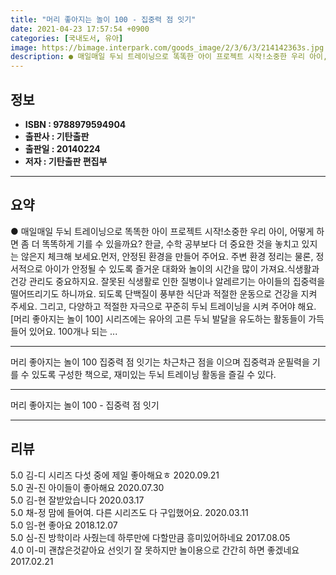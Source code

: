```yaml
---
title: "머리 좋아지는 놀이 100 - 집중력 점 잇기"
date: 2021-04-23 17:57:54 +0900
categories: [국내도서, 유아]
image: https://bimage.interpark.com/goods_image/2/3/6/3/214142363s.jpg
description: ● 매일매일 두뇌 트레이닝으로 똑똑한 아이 프로젝트 시작!소중한 우리 아이, 어떻게 하면 좀 더 똑똑하게 기를 수 있을까요? 한글, 수학 공부보다 더 중요한 것을 놓치고 있지는 않은지 체크해 보세요.먼저, 안정된 환경을 만들어 주어요. 주변 환경 정리는 물론, 정서적으로 아이가 안정될
---
```


## **정보**

- **ISBN : 9788979594904**
- **출판사 : 기탄출판**
- **출판일 : 20140224**
- **저자 : 기탄출판 편집부**

------



## **요약**

●  매일매일 두뇌 트레이닝으로 똑똑한 아이 프로젝트 시작!소중한 우리 아이, 어떻게 하면 좀 더 똑똑하게 기를 수 있을까요? 한글, 수학 공부보다 더 중요한 것을 놓치고 있지는 않은지 체크해 보세요.먼저, 안정된 환경을 만들어 주어요. 주변 환경 정리는 물론, 정서적으로 아이가 안정될 수 있도록 즐거운 대화와 놀이의 시간을 많이 가져요.식생활과 건강 관리도 중요하지요. 잘못된 식생활로 인한 질병이나 알레르기는 아이들의 집중력을 떨어뜨리기도 하니까요. 되도록 단백질이 풍부한 식단과 적절한 운동으로 건강을 지켜 주세요. 그리고, 다양하고 적절한 자극으로 꾸준히 두뇌 트레이닝을 시켜 주어야 해요. [머리 좋아지는 놀이 100] 시리즈에는 유아의 고른 두뇌 발달을 유도하는 활동들이 가득 들어 있어요. 100개나 되는 ...

------

머리 좋아지는 놀이 100 집중력 점 잇기는 차근차근 점을 이으며 집중력과 운필력을 기를 수 있도록 구성한 책으로, 재미있는 두뇌 트레이닝 활동을 즐길 수 있다.

------


머리 좋아지는 놀이 100 - 집중력 점 잇기 

------


## **리뷰** 

5.0 김-디 시리즈 다섯 중에 제일 좋아해요ㅎ 2020.09.21 <br/>5.0 권-진 아이들이 좋아해요 2020.07.30 <br/>5.0 김-현 잘받았습니다  2020.03.17 <br/>5.0 채-정 맘에 들어여. 다른 시리즈도 다 구입했어요. 2020.03.11 <br/>5.0 임-현 좋아요 2018.12.07 <br/>5.0 심-진 방학이라 사줬는데 하루만에 다할만큼 흥미있어하네요 2017.08.05 <br/>4.0 이-미 괜찮은것같아요 선잇기 잘 못하지만 놀이용으로 간간히 하면 좋겠네요 2017.02.21 <br/>